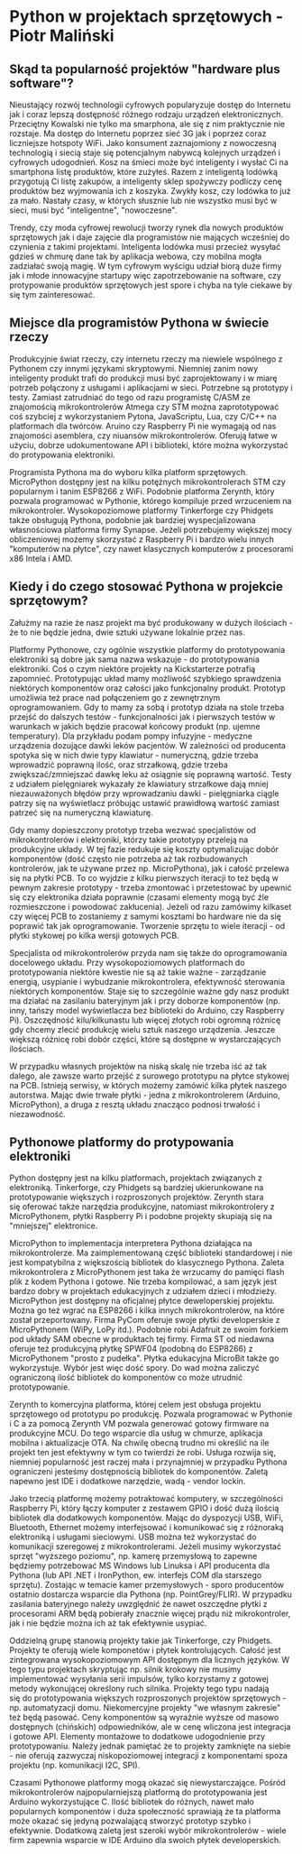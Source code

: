 # Python w projektach sprzętowych - Piotr Maliński

## Skąd ta popularność projektów "hardware plus software"?

Nieustający rozwój technologii cyfrowych popularyzuje dostęp do Internetu jak i coraz lepszą dostępność różnego rodzaju urządzeń elektronicznych. Przeciętny Kowalski nie tylko ma smarphona, ale się z nim praktycznie nie rozstaje. Ma dostęp do Internetu poprzez sieć 3G jak i poprzez coraz liczniejsze hotspoty WiFi. Jako konsument zaznajomiony z nowoczesną technologią i siecią staje się potencjalnym nabywcą kolejnych urządzeń i cyfrowych udogodnień. Kosz na śmieci może być inteligenty i wysłać Ci na smartphona listę produktów, które zużyłeś. Razem z inteligentą lodówką przygotują Ci listę zakupów, a inteligenty sklep spożywczy podliczy cenę produktów bez wyjmowania ich z koszyka. Zwykły kosz, czy lodówka to już za mało. Nastały czasy, w których słusznie lub nie wszystko musi być w sieci, musi być "inteligentne", "nowoczesne".

Trendy, czy moda cyfrowej rewolucji tworzy rynek dla nowych produktów sprzętowych jak i daje zajęcie dla programistów nie mających wcześniej do czynienia z takimi projektami. Inteligenta lodówka musi przecież wysyłać gdzieś w chmurę dane tak by aplikacja webowa, czy mobilna mogła zadziałać swoją magię. W tym cyfrowym wyścigu udział biorą duże firmy jak i młode innowacyjne startupy więc zapotrzebowanie na software, czy protypowanie produktów sprzętowych jest spore i chyba na tyle ciekawe by się tym zainteresować.


## Miejsce dla programistów Pythona w świecie rzeczy

Produkcyjnie świat rzeczy, czy internetu rzeczy ma niewiele wspólnego z Pythonem czy innymi językami skryptowymi. Niemniej zanim nowy inteligenty produkt trafi do produkcji musi być zaprojektowany i w miarę potrzeb połączony z usługami i aplikacjami w sieci. Potrzebne są prototypy i testy. Zamiast zatrudniać do tego od razu programistę C/ASM ze znajomością mikrokontrolerów Atmega czy STM można zaprototypować coś szybciej z wykorzystaniem Pytona, JavaScriptu, Lua, czy C/C++ na platformach dla twórców. Aruino czy Raspberry Pi nie wymagają od nas znajomości asemblera, czy niuansów mikrokontrolerów. Oferują łatwe w użyciu, dobrze udokumentowane API i biblioteki, które można wykorzystać do protypowania elektroniki.

Programista Pythona ma do wyboru kilka platform sprzętowych. MicroPython dostępny jest na kilku potężnych mikrokontrolerach STM czy popularnym i tanim ESP8266 z WiFi. Podobnie platforma Zerynth, który pozwala programować w Pythonie, którego kompiluje przed wrzuceniem na mikrokontroler. Wysokopoziomowe platformy Tinkerforge czy Phidgets także obsługują Pythona, podobnie jak bardziej wyspecjalizowana własnościowa platforma firmy Synapse. Jeżeli potrzebujemy większej mocy obliczeniowej możemy skorzystać z Raspberry Pi i bardzo wielu innych "komputerów na płytce", czy nawet klasycznych komputerów z procesorami x86 Intela i AMD.


## Kiedy i do czego stosować Pythona w projekcie sprzętowym?

Załużmy na razie że nasz projekt ma być produkowany w dużych ilościach - że to nie będzie jedna, dwie sztuki używane lokalnie przez nas.

Platformy Pythonowe, czy ogólnie wszystkie platformy do prototypowania elektroniki są dobre jak sama nazwa wskazuje - do prototypowania elektroniki. Coś o czym niektóre projekty na Kickstarterze potrafią zapomnieć. Prototypując układ mamy możliwość szybkiego sprawdzenia niektórych komponentów oraz całości jako funkcjonalny produkt. Prototyp umożliwia też prace nad połączeniem go z zewnętrznym oprogramowaniem. Gdy to mamy za sobą i prototyp działa na stole trzeba przejść do dalszych testów - funkcjonalności jak i pierwszych testów w warunkach w jakich będzie pracował końcowy produkt (np. ujemne temperatury). Dla przykładu podam pompy infuzyjne - medyczne urządzenia dozujące dawki leków pacjentów. W zależności od producenta spotyka się w nich dwie typy klawiatur - numeryczną, gdzie trzeba wprowadzić poprawną ilość, oraz strzałkową, gdzie trzeba zwiększać/zmniejszać dawkę leku aż osiągnie się poprawną wartość. Testy z udziałem pielęgniarek wykazały że klawiatury strzałkowe dają mniej niezauważonych błędów przy wprowadzaniu dawki - pielęgniarka ciągle patrzy się na wyświetlacz próbując ustawić prawidłową wartość zamiast patrzeć się na numeryczną klawiaturę.

Gdy mamy dopieszczony prototyp trzeba wezwać specjalistów od mikrokontrolerów i elektroniki, którzy takie prototypy przeleją na produkcyjne układy. W tej fazie redukuje się koszty optymalizując dobór komponentów (dość często nie potrzeba aż tak rozbudowanych kontrolerów, jak te używane przez np. MicroPythona), jak i całość przelewa się na płytki PCB. To co wyjdzie z kilku pierwszych iteracji to też będą w pewnym zakresie prototypy - trzeba zmontować i przetestować by upewnić się czy elektronika działa poprawnie (czasami elementy mogą być źle rozmieszczone i powodować zakłucenia). Jeżeli od razu zamówimy kilkaset czy więcej PCB to zostaniemy z samymi kosztami bo hardware nie da się poprawić tak jak oprogramowanie. Tworzenie sprzętu to wiele iteracji - od płytki stykowej po kilka wersji gotowych PCB.

Specjalista od mikrokontrolerów przyda nam się także do oprogramowania docelowego układu. Przy wysokopoziomowych platformach do prototypowania niektóre kwestie nie są aż takie ważne - zarządzanie energią, usypianie i wybudzanie mikrokontrolera, efektywność sterowania niektórych komponentów. Staje się to szczególnie ważne gdy nasz produkt ma działać na zasilaniu bateryjnym jak i przy doborze komponentów (np. inny, tańszy model wyświetlacza bez biblioteki do Arduino, czy Raspberry Pi). Oszczędność kilu/kilkunastu lub więcej złotych robi ogromną różnicę gdy chcemy zlecić produkcję wielu sztuk naszego urządzenia. Jeszcze większą różnicę robi dobór części, które są dostępne w wystarczających ilościach.

W przypadku własnych projektów na niską skalę nie trzeba iść aż tak dalego, ale zawsze warto przejść z surowego prototypu na płytce stykowej na PCB. Istnieją serwisy, w których możemy zamówić kilka płytek naszego autorstwa. Mając dwie trwałe płytki - jedna z mikrokontrolerem (Arduino, MicroPython), a druga z resztą układu znacząco podnosi trwałość i niezawodność.


## Pythonowe platformy do protypowania elektroniki

Python dostępny jest na kilku platformach, projektach związanych z elektroniką. Tinkerforge, czy Phidgets są bardziej ukierunkowane na prototypowanie większych i rozproszonych projektów. Zerynth stara się oferować także narzędzia produkcyjne, natomiast mikrokontrolery z MicroPythonem, płytki Raspberry Pi i podobne projekty skupiają się na "mniejszej" elektronice.

MicroPython to implementacja interpretera Pythona działająca na mikrokontrolerze. Ma zaimplementowaną część biblioteki standardowej i nie jest kompatybilna z większością bibliotek do klasycznego Pythona. Zaleta mikrokontrolera z MicroPythonem jest taka że wrzucamy do pamięci flash plik z kodem Pythona i gotowe. Nie trzeba kompilować, a sam język jest bardzo dobry w projektach edukacyjnych z udziałem dzieci i młodzieży. MicroPython jest dostępny na oficjalnej płytce deweloperskiej projektu. Można go też wgrać na ESP8266 i kilka innych mikrokontrolerów, na które został przeportowany. Firma PyCom oferuje swoje płytki developerskie z MicroPythonem (WiPy, LoPy itd.). Podobnie robi Adafruit ze swoim forkiem pod układy SAM obecne w produktach tej firmy. Firma ST od niedawna oferuje też produkcyjną płytkę SPWF04 (podobną do ESP8266) z MicroPythonem "prosto z pudełka". Płytka edukacyjna MicroBit także go wykorzystuje. Wybór jest więc dość spory. Do wad można zaliczyć ograniczoną ilość bibliotek do komponentów co może utrudnić prototypowanie.

Zerynth to komercyjna platforma, której celem jest obsługa projektu sprzętowego od prototypu po produkcję. Pozwala programować w Pythonie i C a za pomocą Zerynth VM pozwala generować gotowy firmware na produkcyjne MCU. Do tego wsparcie dla usług w chmurze, aplikacja mobilna i aktualizacje OTA. Na chwilę obecną trudno mi określić na ile projekt ten jest efektywny w tym co twierdzi że robi. Usługa rozwija się, niemniej popularność jest raczej mała i przynajmniej w przypadku Pythona ograniczeni jesteśmy dostępnością bibliotek do komponentów. Zaletą napewno jest IDE i dodatkowe narzędzie, wadą - vendor lockin.

Jako trzecią platformę możemy potraktować komputery, w szczególności Raspberry Pi, który łączy komputer z zestawem GPIO i dość dużą ilością bibliotek dla dodatkowych komponentów. Mając do dyspozycji USB, WiFi, Bluetooth, Ethernet możemy interfejsować i komunikować się z różnoraką elektroniką i usługami sieciowymi. USB można też wykorzystać do komunikacji szeregowej z mikrokontrolerami. Jeżeli musimy wykorzystać sprzęt "wyższego poziomu", np. kamerę przemysłową to zapewne będziemy potrzebować MS Windows lub Linuksa i API producenta dla Pythona (lub API .NET i IronPython, ew. interfejs COM dla starszego sprzętu). Zostając w temacie kamer przemysłowych - sporo producentów ostatnio dostarcza wsparcie dla Pythona (np. PointGrey/FLIR). W przypadku zasilania bateryjnego należy uwzględnić że nawet oszczędne płytki z procesorami ARM będą pobierały znacznie więcej prądu niż mikrokontroler, jak i nie będzie można ich aż tak efektywnie usypiać.

Oddzielną grupę stanowią projekty takie jak Tinkerforge, czy Phidgets. Projekty te oferują wiele komponetów i płytek kontrolujących. Całość jest zintegrowana wysokopoziomowym API dostępnym dla licznych języków. W tego typu projektach skryptując np. silnik krokowy nie musimy implementować wysyłania serii impulsów, tylko korzystamy z gotowej metody wykonującej określony ruch silnika. Projekty tego typu nadają się do prototypowania większych rozproszonych projektów sprzętowych - np. automatyzacji domu. Niekomercyjne projekty "we własnym zakresie" też będą pasować. Ceny komponentów są wyraźnie wyższe od masowo dostępnych (chińskich) odpowiedników, ale w cenę wliczona jest integracja i gotowe API. Elementy montażowe to dodatkowe udogodnienie przy prototypowaniu. Należy jednak pamiętać że to projekty zamknięte na siebie - nie oferują zazwyczaj niskopoziomowej integracji z komponentami spoza projektu (np. komunikacji I2C, SPI).

Czasami Pythonowe platformy mogą okazać się niewystarczające. Pośród mikrokontrolerów najpopularniejszą platformą do prototypowania jest Arduino wykorzystujące C. Ilość bibliotek do różnych, nawet mało popularnych komponentów i duża społeczność sprawiają że ta platforma może okazać się jedyną pozwalającą stworzyć prototyp szybko i efektywnie. Dodatkową zaletą jest szeroki wybór mikrokontrolerów - wiele firm zapewnia wsparcie w IDE Arduino dla swoich płytek developerskich.
